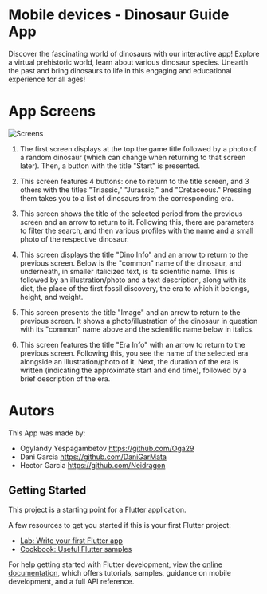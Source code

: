 # Mobile devices - Dinosaur Guide App 

Discover the fascinating world of dinosaurs with our interactive app! Explore a virtual prehistoric world, learn about various dinosaur species. Unearth the past and bring dinosaurs to life in this engaging and educational experience for all ages!

# App Screens

![Screens](dino_app/images/Cool_App.png)

1. The first screen displays at the top the game title followed by a photo of a random dinosaur (which can change when returning to that screen later). Then, a button with the title "Start" is presented.

2. This screen features 4 buttons: one to return to the title screen, and 3 others with the titles "Triassic," "Jurassic," and "Cretaceous." Pressing them takes you to a list of dinosaurs from the corresponding era.

3. This screen shows the title of the selected period from the previous screen and an arrow to return to it. Following this, there are parameters to filter the search, and then various profiles with the name and a small photo of the respective dinosaur.

4. This screen displays the title "Dino Info" and an arrow to return to the previous screen. Below is the "common" name of the dinosaur, and underneath, in smaller italicized text, is its scientific name. This is followed by an illustration/photo and a text description, along with its diet, the place of the first fossil discovery, the era to which it belongs, height, and weight.

5. This screen presents the title "Image" and an arrow to return to the previous screen. It shows a photo/illustration of the dinosaur in question with its "common" name above and the scientific name below in italics.

6. This screen features the title "Era Info" with an arrow to return to the previous screen. Following this, you see the name of the selected era alongside an illustration/photo of it. Next, the duration of the era is written (indicating the approximate start and end time), followed by a brief description of the era.

# Autors

This App was made by:

  - Ogylandy Yespagambetov https://github.com/Oga29
  - Dani Garcia https://github.com/DaniGarMata
  - Hector Garcia https://github.com/Neidragon
    
## Getting Started

This project is a starting point for a Flutter application.

A few resources to get you started if this is your first Flutter project:

- [Lab: Write your first Flutter app](https://docs.flutter.dev/get-started/codelab)
- [Cookbook: Useful Flutter samples](https://docs.flutter.dev/cookbook)

For help getting started with Flutter development, view the
[online documentation](https://docs.flutter.dev/), which offers tutorials,
samples, guidance on mobile development, and a full API reference.
